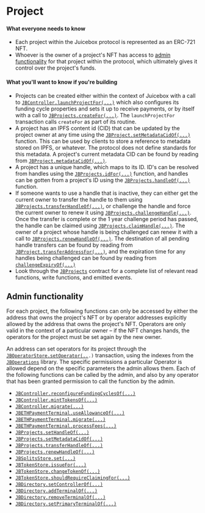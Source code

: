 # Project

#### What everyone needs to know

* Each project within the Juicebox protocol is represented as an ERC-721 NFT.
* Whoever is the owner of a project's NFT has access to [admin functionality](project.md#admin-functionality) for that project within the protocol, which ultimately gives it control over the project's funds.

#### What you'll want to know if you're building

* Projects can be created either within the context of Juicebox with a call to [`JBController.launchProjectFor(...)`](../../specifications/contracts/or-controllers/jbcontroller/write/launchprojectfor.md) which also configures its funding cycle properties and sets it up to receive payments, or by itself with a call to [`JBProjects.createFor(...)`](../../specifications/contracts/jbprojects/write/createfor.md). The `launchProjectFor` transaction calls `createFor` as part of its routine.
* A project has an IPFS content id (CID) that can be updated by the project owner at any time using the [`JBProject.setMetadataCidOf(...)`](../../specifications/contracts/jbprojects/write/setmetadatacidof.md) function. This can be used by clients to store a reference to metadata stored on IPFS, or whatever. The protocol does not define standards for this metadata. A project's current metadata CID can be found by reading from [`JBProject.metadataCidOf(...)`](../../specifications/contracts/jbprojects/properties/metadatacidof.md).
* A project has a unique handle, which maps to its ID. ID's can be resolved from handles using the [`JBProjects.idFor(...)`](../../specifications/contracts/jbprojects/properties/idfor.md) function, and handles can be gotten from a project's ID using the [`JBProjects.handleOf(...)`](../../specifications/contracts/jbprojects/properties/handleof.md) function.
* If someone wants to use a handle that is inactive, they can either get the current owner to transfer the handle to them using [`JBProjects.transferHandleOf(...)`](../../specifications/contracts/jbprojects/write/transferhandleof.md), or challenge the handle and force the current owner to renew it using [`JBProjects.challengeHandle(...)`](../../specifications/contracts/jbprojects/write/challengehandle.md). Once the transfer is complete or the 1 year challenge period has passed, the handle can be claimed using [`JBProjects.claimHandle(...)`](../../specifications/contracts/jbprojects/write/claimhandle.md). The owner of a project whose handle is being challenged can renew it with a call to [`JBProjects.renewHandleOf(...)`](../../specifications/contracts/jbprojects/write/renewhandleof.md). The destination of all pending handle transfers can be found by reading from [`JBProject.transferAddressFor(...)`](../../specifications/contracts/jbprojects/properties/transferaddressfor.md), and the expiration time for any handles being challenged can be found by reading from [`challengeExpiryOf(...)`](../../specifications/contracts/jbprojects/write/challengeexpiryof.md)
* Look through the [`JBProjects`](../../specifications/contracts/jbprojects/) contract for a complete list of relevant read functions, write functions, and emitted events.

## Admin functionality

For each project, the following functions can only be accessed by either the address that owns the project's NFT or by operator addresses explicitly allowed by the address that owns the project's NFT. Operators are only valid in the context of a particular owner – if the NFT changes hands, the operators for the project must be set again by the new owner.

An address can set operators for its project through the [`JBOperatorStore.setOperator(..`](../../specifications/contracts/jboperatorstore/write/setoperator.md)`.)` transaction, using the indexes from the [`JBOperations`](../../specifications/libraries/jboperations.md) library. The specific permissions a particular Operator is allowed depend on the specific parameters the admin allows them. Each of the following functions can be called by the admin, and also by any operator that has been granted permission to call the function by the admin.

* [`JBController.reconfigureFundingCyclesOf(...)`](../../specifications/contracts/or-controllers/jbcontroller/write/reconfigurefundingcyclesof.md)
* [`JBController.mintTokensOf(...)`](../../specifications/contracts/or-controllers/jbcontroller/write/minttokensof.md)
* [`JBController.migrate(...)`](../../specifications/contracts/or-payment-terminals/jbethpaymentterminal/write/migrate.md)
* [`JBETHPaymentTerminal.useAllowanceOf(...)`](../../specifications/contracts/or-payment-terminals/jbethpaymentterminal/write/useallowanceof.md)
* [`JBETHPaymentTerminal.migrate(...)`](../../specifications/contracts/or-payment-terminals/jbethpaymentterminal/write/migrate.md)
* [`JBETHPaymentTerminal.processFees(...)`](../../specifications/contracts/or-payment-terminals/jbethpaymentterminal/write/processfees.md)
* [`JBProjects.setHandleOf(...)`](../../specifications/contracts/jbprojects/write/sethandleof.md)
* [`JBProjects.setMetadataCidOf(...)`](../../specifications/contracts/jbprojects/write/setmetadatacidof.md)
* [`JBProjects.transferHandleOf(...)`](../../specifications/contracts/jbprojects/write/transferhandleof.md)
* [`JBProjects.renewHandleOf(...)`](../../specifications/contracts/jbprojects/write/renewhandleof.md)
* [`JBSplitsStore.set(...)`](../../specifications/contracts/jbsplitsstore/write/set.md)
* [`JBTokenStore.issueFor(...)`](../../specifications/contracts/jbtokenstore/write/issuefor.md)
* [`JBTokenStore.changeTokenOf(...)`](broken-reference)
* [`JBTokenStore.shouldRequireClaimingFor(...)`](../../specifications/contracts/jbtokenstore/write/shouldrequireclaimingfor.md)
* [`JBDirectory.setControllerOf(...)`](../../specifications/contracts/jbdirectory/write/setcontrollerof.md)
* [`JBDirectory.addTerminalOf(...)`](../../specifications/contracts/jbdirectory/write/addterminalof.md)
* [`JBDirectory.removeTerminalOf(...)`](../../specifications/contracts/jbdirectory/write/removeterminalof.md)
* [`JBDirectory.setPrimaryTerminalOf(...)`](../../specifications/contracts/jbdirectory/write/setprimaryterminalof.md)
